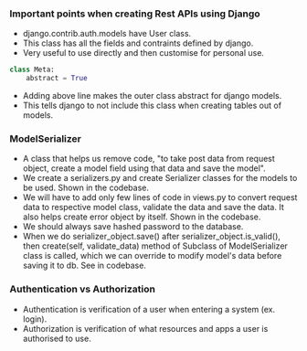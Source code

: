 ### Important points when creating Rest APIs using Django
- django.contrib.auth.models have User class.
- This class has all the fields and contraints defined by django.
- Very useful to use directly and then customise for personal use.
```python
class Meta:
    abstract = True
```
- Adding above line makes the outer class abstract for django models.
- This tells django to not include this class when creating tables out of models.

### ModelSerializer
- A class that helps us remove code, "to take post data from request object, create a model field using that data and save the model".
- We create a serializers.py and create Serializer classes for the models to be used. Shown in the codebase.
- We will have to add only few lines of code in views.py to convert request data to respective model class, validate the data and save the data. It also helps create error object by itself. Shown in the codebase.
- We should always save hashed password to the database.
- When we do serializer_object.save() after serializer_object.is_valid(), then create(self, validate_data) method of Subclass of ModelSerializer class is called, which we can override to modify model's data before saving it to db. See in codebase.

### Authentication vs Authorization
- Authentication is verification of a user when entering a system (ex. login).
- Authorization is verification of what resources and apps a user is authorised to use.

